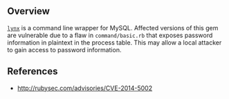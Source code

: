 ## Overview
[`lynx`](https://rubygems.org/gems/lynx) is a command line wrapper for MySQL.
Affected versions of this gem are vulnerable due to a flaw in `command/basic.rb` that exposes password information in plaintext in the process table. This may allow a local attacker to gain access to password information.

## References
- http://rubysec.com/advisories/CVE-2014-5002
